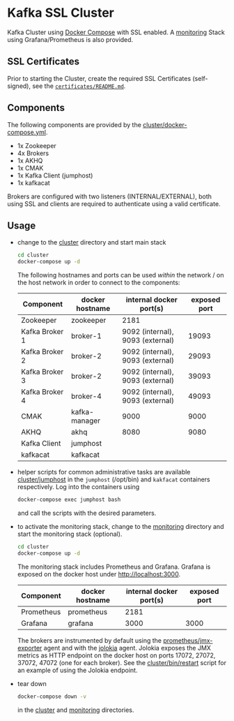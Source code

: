 
# Kafka SSL Cluster

Kafka Cluster using [Docker Compose](cluster/docker-compose.yml) with SSL enabled. A [monitoring](monitoring/docker-compose.yml) Stack using Grafana/Prometheus is also provided.

## SSL Certificates

Prior to starting the Cluster, create the required SSL Certificates (self-signed), see the [`certificates/README.md`](certificates/README.md).

## Components

The following components are provided by the [cluster/docker-compose.yml](cluster/docker-compose.yml).

- 1x Zookeeper
- 4x Brokers
- 1x AKHQ
- 1x CMAK
- 1x Kafka Client (jumphost)
- 1x kafkacat

Brokers are configured with two listeners (INTERNAL/EXTERNAL), both using SSL and clients are required to authenticate using a valid certificate.

## Usage

- change to the [cluster](cluster) directory and start main stack

  ```bash
  cd cluster
  docker-compose up -d
  ```

  The following hostnames and ports can be used _within_ the network / on the host network in order to connect to the components:

  | Component          | docker hostname | internal docker port(s)           | exposed port |
  |--------------------|-----------------|-----------------------------------|--------------|
  | Zookeeper          | zookeeper       | 2181                              |              |
  | Kafka Broker 1     | broker-1        | 9092 (internal), 9093 (external)  | 19093        |
  | Kafka Broker 2     | broker-2        | 9092 (internal), 9093 (external)  | 29093        |
  | Kafka Broker 3     | broker-2        | 9092 (internal), 9093 (external)  | 39093        |
  | Kafka Broker 4     | broker-4        | 9092 (internal), 9093 (external)  | 49093        |
  | CMAK               | kafka-manager   | 9000                              | 9000         |
  | AKHQ               | akhq            | 8080                              | 9080         |
  | Kafka Client       | jumphost        |                                   |              |
  | kafkacat           | kafkacat        |                                   |              |

- helper scripts for common administrative tasks are available [cluster/jumphost](cluster/jumphost) in the `jumphost` (/opt/bin) and `kakfacat` containers respectively. Log into the containers using
  
  ```bash
  docker-compose exec jumphost bash
  ```

  and call the scripts with the desired parameters.

- to activate the monitoring stack, change to the [monitoring](monitoring) directory and start the monitoring stack (optional).

  ```bash
  cd cluster
  docker-compose up -d
  ```

  The monitoring stack includes Prometheus and Grafana. Grafana is exposed on the docker host under [http://localhost:3000](http://localhost:3000).
  
  | Component          | docker hostname | internal docker port(s)           | exposed port |
  |--------------------|-----------------|-----------------------------------|--------------|
  | Prometheus         | prometheus      | 2181                              |              |
  | Grafana            | grafana         | 3000                              | 3000         |

  The brokers are instrumented by default using the [prometheus/jmx-exporter](https://github.com/prometheus/jmx_exporter) agent and with the [jolokia](https://jolokia.org/agent.html) agent. Jolokia exposes the JMX metrics as HTTP endpoint on the docker host on ports 17072, 27072, 37072, 47072 (one for each broker). See the [cluster/bin/restart](cluster/bin/restart) script for an example of using the Jolokia endpoint.

- tear down

   ```bash
   docker-compose down -v
   ```

  in the [cluster](cluster) and [monitoring](monitoring) directories.
